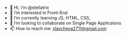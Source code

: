 - 👋 Hi, I’m @stellatrix
- 👀 I’m interested in Front-End
- 🌱 I’m currently learning JS, HTML, CSS, 
- 💞️ I’m looking to collaborate on Single Page Applicaions
- 📫 How to reach me: slavcheva2711@gmail.com

<!---
stellatrix/stellatrix is a ✨ special ✨ repository because its `README.md` (this file) appears on your GitHub profile.
You can click the Preview link to take a look at your changes.
--->

